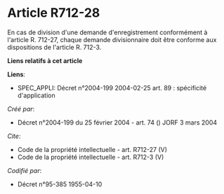 # Article R712-28

En cas de division d'une demande d'enregistrement conformément à l'article R. 712-27, chaque demande divisionnaire doit être
conforme aux dispositions de l'article R. 712-3.

**Liens relatifs à cet article**

**Liens**:

  - SPEC_APPLI: Décret n°2004-199 2004-02-25 art. 89 : spécificité d'application

_Créé par_:

  - Décret n°2004-199 du 25 février 2004 - art. 74 () JORF 3 mars 2004

_Cite_:

  - Code de la propriété intellectuelle - art. R712-27 (V)
  - Code de la propriété intellectuelle - art. R712-3 (V)

_Codifié par_:

  - Décret n°95-385 1955-04-10
